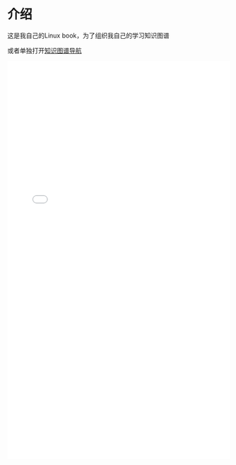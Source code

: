 # 介绍

这是我自己的Linux book，为了组织我自己的学习知识图谱

或者单独打开[知识图谱导航](https://linux-book.readthedocs.io/en/latest/static/examples-graphv/index.html)

<iframe src="static/examples-graphv/index.html" style="width: 100%; height: 900px; border: none;"></iframe>